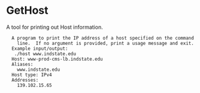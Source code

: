 # GetHost
A tool for printing out Host information. 


``` host.c: (3pts)
  A program to print the IP address of a host specified on the command
    line.  If no argument is provided, print a usage message and exit.
  Example input/output:
   ./host www.indstate.edu
  Host: www-prod-cms-lb.indstate.edu
  Aliases:
    www.indstate.edu
  Host type: IPv4
  Addresses:
    139.102.15.65
 
